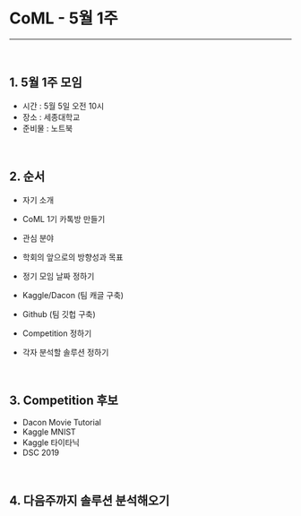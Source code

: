 # CoML - 5월 1주

<hr>
<br>

## 1. 5월 1주 모임
 - 시간 : 5월 5일 오전 10시
 - 장소 : 세종대학교
 - 준비물 : 노트북
 
 <br>

## 2. 순서
 - 자기 소개
 - CoML 1기 카톡방 만들기
 - 관심 분야
 
 - 학회의 앞으로의 방향성과 목표
 - 정기 모임 날짜 정하기
 - Kaggle/Dacon (팀 캐글 구축)
 - Github (팀 깃헙 구축)
 - Competition 정하기
 - 각자 분석할 솔루션 정하기
 
 <br>
 
## 3. Competition 후보
 - Dacon Movie Tutorial
 - Kaggle MNIST
 - Kaggle 타이타닉
 - DSC 2019
 
 <br>
 
## 4. 다음주까지 솔루션 분석해오기
